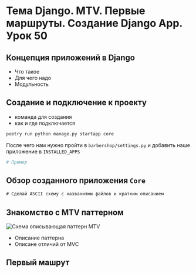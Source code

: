 # Тема Django. MTV. Первые маршруты. Создание Django App. Урок 50

## Концепция приложений в Django

- Что такое
- Для чего надо
- Модульность

## Создание и подключение к проекту

- команда для создания
- как и где подключается

```bash
poetry run python manage.py startapp core
```

После чего нам нужно пройти в `barbershop/settings.py` и добавить наше приложение в `INSTALLED_APPS`

```python
# Пример
```

## Обзор созданного приложения `Core`

```txt
# Сделай ASCII схему с названиями файлов и кратким описанием
```

## Знакомство с MTV паттерном

![Схема описывающая паттерн MTV](./images/mtv_pattern.png)

- Описание паттерна
- Описане отличий от MVC

## Первый машрут